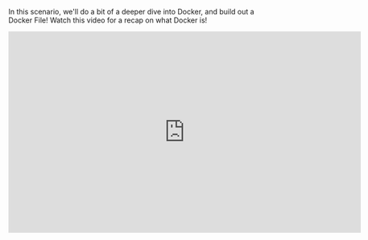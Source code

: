 In this scenario, we'll do a bit of a deeper dive into Docker, and build out a 
Docker File! Watch this video for a recap on what Docker is!

<iframe width="700" height="400" src="https://www.youtube.com/embed/_dfLOzuIg2o?start=150&end=229" frameborder="0" allow="accelerometer; autoplay; clipboard-write; encrypted-media; gyroscope; picture-in-picture" allowfullscreen></iframe>
